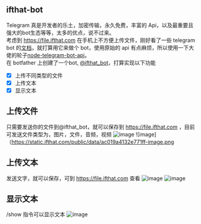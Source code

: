 ## ifthat-bot

Telegram 真是开发者的乐土，加密传输，永久免费，丰富的 Api，以及最重要且强大的bot生态等等，太多的优点，说不过来。  
考虑到 https://file.ifthat.com 在手机上不方便上传文件，刚好看了一些 telegram bot 的[文档](https://core.telegram.org/bots/api)，就打算用它来做个 bot，使用原始的 api 有点麻烦，所以使用一下大佬的轮子[node-telegram-bot-api](https://github.com/yagop/node-telegram-bot-api)。  
在 botfather 上创建了一个bot, [@ifthat_bot](https://t.me/ifthat_bot)，打算实现以下功能  
- [x] 上传不同类型的文件
- [x] 上传文本
- [x] 显示文本

## 上传文件
只需要发送你的文件到@ifthat_bot，就可以保存到 https://file.ifthat.com ，目前可发送文件类型为，图片，文件，音频，视频
![image](https://static.ifthat.com/public/data/27c454e24ccc535a-image.png)
![image]（https://static.ifthat.com/public/data/ac019a4132e771ff-image.png

## 上传文本
发送文字，就可以保存，可到 https://file.ifthat.com 查看
![image](https://static.ifthat.com/public/data/646d55190f118d99-image.png)
![image](https://static.ifthat.com/public/data/fcb0d749feb57447-image.png)

## 显示文本
/show 指令可以显示文本
![image](https://static.ifthat.com/public/data/05c5a2848945f11a-image.png)